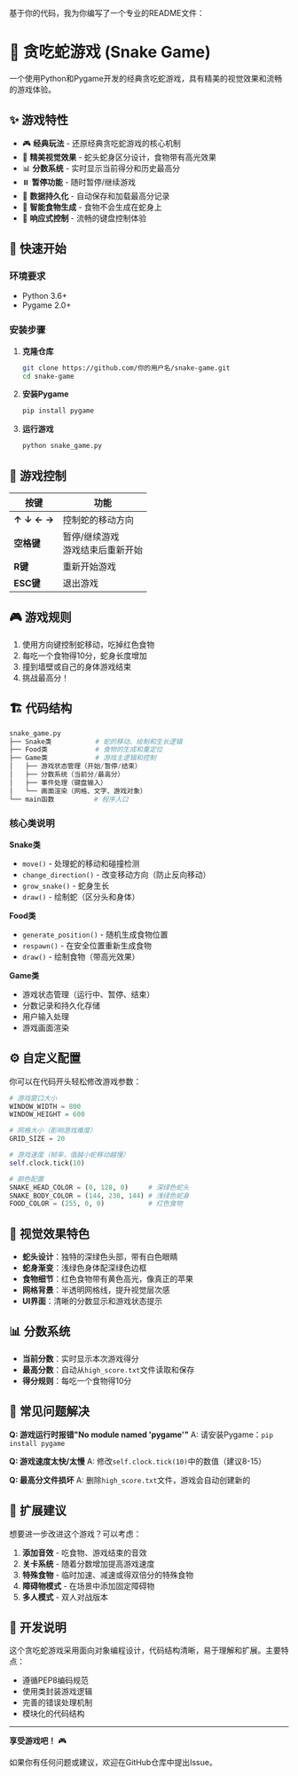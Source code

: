 基于你的代码，我为你编写了一个专业的README文件：

# 🐍 贪吃蛇游戏 (Snake Game)

一个使用Python和Pygame开发的经典贪吃蛇游戏，具有精美的视觉效果和流畅的游戏体验。

## ✨ 游戏特性

- 🎮 **经典玩法** - 还原经典贪吃蛇游戏的核心机制
- 🎨 **精美视觉效果** - 蛇头蛇身区分设计，食物带有高光效果
- 📊 **分数系统** - 实时显示当前得分和历史最高分
- ⏸️ **暂停功能** - 随时暂停/继续游戏
- 💾 **数据持久化** - 自动保存和加载最高分记录
- 🎯 **智能食物生成** - 食物不会生成在蛇身上
- 📱 **响应式控制** - 流畅的键盘控制体验

## 🚀 快速开始

### 环境要求

- Python 3.6+
- Pygame 2.0+

### 安装步骤

1. **克隆仓库**
   ```bash
   git clone https://github.com/你的用户名/snake-game.git
   cd snake-game
   ```

2. **安装Pygame**
   ```bash
   pip install pygame
   ```

3. **运行游戏**
   ```bash
   python snake_game.py
   ```

## 🎯 游戏控制

| 按键 | 功能 |
|------|------|
| **↑ ↓ ← →** | 控制蛇的移动方向 |
| **空格键** | 暂停/继续游戏<br>游戏结束后重新开始 |
| **R键** | 重新开始游戏 |
| **ESC键** | 退出游戏 |

## 🎮 游戏规则

1. 使用方向键控制蛇移动，吃掉红色食物
2. 每吃一个食物得10分，蛇身长度增加
3. 撞到墙壁或自己的身体游戏结束
4. 挑战最高分！

## 🏗️ 代码结构

```python
snake_game.py
├── Snake类           # 蛇的移动、绘制和生长逻辑
├── Food类            # 食物的生成和重定位
├── Game类            # 游戏主逻辑和控制
│   ├── 游戏状态管理（开始/暂停/结束）
│   ├── 分数系统（当前分/最高分）
│   ├── 事件处理（键盘输入）
│   └── 画面渲染（网格、文字、游戏对象）
└── main函数          # 程序入口
```

### 核心类说明

**Snake类**
- `move()` - 处理蛇的移动和碰撞检测
- `change_direction()` - 改变移动方向（防止反向移动）
- `grow_snake()` - 蛇身生长
- `draw()` - 绘制蛇（区分头和身体）

**Food类**
- `generate_position()` - 随机生成食物位置
- `respawn()` - 在安全位置重新生成食物
- `draw()` - 绘制食物（带高光效果）

**Game类**
- 游戏状态管理（运行中、暂停、结束）
- 分数记录和持久化存储
- 用户输入处理
- 游戏画面渲染

## ⚙️ 自定义配置

你可以在代码开头轻松修改游戏参数：

```python
# 游戏窗口大小
WINDOW_WIDTH = 800
WINDOW_HEIGHT = 600

# 网格大小（影响游戏难度）
GRID_SIZE = 20

# 游戏速度（帧率，值越小蛇移动越慢）
self.clock.tick(10)

# 颜色配置
SNAKE_HEAD_COLOR = (0, 128, 0)     # 深绿色蛇头
SNAKE_BODY_COLOR = (144, 238, 144) # 浅绿色蛇身
FOOD_COLOR = (255, 0, 0)           # 红色食物
```

## 🎨 视觉效果特色

- **蛇头设计**：独特的深绿色头部，带有白色眼睛
- **蛇身渐变**：浅绿色身体配深绿色边框
- **食物细节**：红色食物带有黄色高光，像真正的苹果
- **网格背景**：半透明网格线，提升视觉层次感
- **UI界面**：清晰的分数显示和游戏状态提示

## 📊 分数系统

- **当前分数**：实时显示本次游戏得分
- **最高分数**：自动从`high_score.txt`文件读取和保存
- **得分规则**：每吃一个食物得10分

## 🐛 常见问题解决

**Q: 游戏运行时报错"No module named 'pygame'"**
A: 请安装Pygame：`pip install pygame`

**Q: 游戏速度太快/太慢**
A: 修改`self.clock.tick(10)`中的数值（建议8-15）

**Q: 最高分文件损坏**
A: 删除`high_score.txt`文件，游戏会自动创建新的

## 🔧 扩展建议

想要进一步改进这个游戏？可以考虑：

1. **添加音效** - 吃食物、游戏结束的音效
2. **关卡系统** - 随着分数增加提高游戏速度
3. **特殊食物** - 临时加速、减速或得双倍分的特殊食物
4. **障碍物模式** - 在场景中添加固定障碍物
5. **多人模式** - 双人对战版本

## 📝 开发说明

这个贪吃蛇游戏采用面向对象编程设计，代码结构清晰，易于理解和扩展。主要特点：

- 遵循PEP8编码规范
- 使用类封装游戏逻辑
- 完善的错误处理机制
- 模块化的代码结构

---

**享受游戏吧！** 🎮

如果你有任何问题或建议，欢迎在GitHub仓库中提出Issue。
